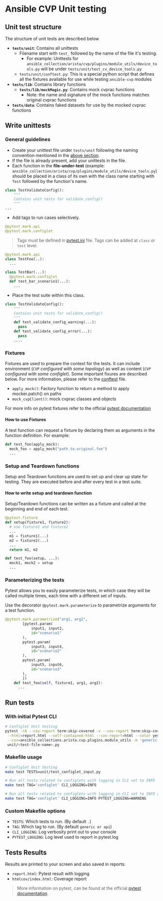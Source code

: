 <!--
  ~ Copyright (c) 2023-2025 Arista Networks, Inc.
  ~ Use of this source code is governed by the Apache License 2.0
  ~ that can be found in the LICENSE file.
  -->

# Ansible CVP Unit testing

## Unit test structure

The structure of unit tests are described below

- **`tests/unit`**: Contains all unittests
  - Filename start with `test_` followed by the name of the file it's testing.
    - For example: Unittests for `ansible_collection/arista/cvp/plugins/module_utils/device_tools.py` will be under `tests/unit/test_cv_device_tools.py`
  - `tests/unit/conftest.py`: This is a special python script that defines all the fixtures available for use while testing `ansible-cvp` modules
- **`tests/lib`**: Contains library functions
  - **`tests/lib/mockMagic.py`**: Contains mock cvprac functions
    - Note: the name and signature of the mock functions matches original cvprac functions
- **`tests/data`**: Contains faked datasets for use by the mocked cvprac functions

## Write unittests

### General guidelines

- Create your unittest file under `tests/unit` following the naming convention mentioned in the [above section](#unit-test-structure).
- If the file is already present, add your unittests in the file.
- Each function in the **file-under-test** (example: `ansible_collection/arista/cvp/plugins/module_utils/device_tools.py`) should be placed in a class of its own with the class name starting with `Test` followed by the function's name.

```python
class TestValidateConfig():
    """
    Contains unit tests for validate_config()
    """
...
```

- Add tags to run cases selectively.

```python
@pytest.mark.api
@pytest.mark.configlet
```

> Tags must be defined in [pytest.ini](./pytest.ini) file.
> Tags can be added at `class` or `test` level.

```python
@pytest.mark.api
class TestFoo(..):
  ...

class TestBar(...):
  @pytest.mark.configlet
  def test_bar_scenario1(...):
    ...
```

- Place the test suite within this class.

```python
class TestValidateConfig():
    """
    Contains unit tests for validate_config()
    """
    def test_validate_config_warning(...):
      pass
    def test_validate_config_error(...):
      pass
    ....
```

### Fixtures

Fixtures are used to prepare the context for the tests. It can include environment (*`CVP` configured with some topology*) as well as content (*`CVP` configured with some configlet*). Some important fixures are described below. For more information, please refer to the [conftest](./unit/conftest.py) file.

- `apply_mock()`: Factory function to return a method to apply mocker.patch() on paths
- `mock_cvpClient()`: mock cvprac classes and objects

For more info on pytest fixtures refer to the official [pytest documentation](https://docs.pytest.org/en/7.1.x/how-to/fixtures.html)

#### How to use Fixtures

A test function can request a fixture by declaring them as arguments in the function definition.
For example:

```python
def test_foo(apply_mock):
  mock_foo = apply_mock("path.to.original.foo")
  ...
```

### Setup and Teardown functions

Setup and Teardown functions are used to set up and clear up state for testing. They are executed before and after every test in a test suite.

#### How to write setup and teardown function

Setup/Teardown functions can be written as a fixture and called at the beginning and end of each test.

```python
@pytest.fixture
def setup(fixture1, fixture2):
  # use fixture1 and fixture2
  ...
  m1 = fixture1(...)
  m2 = fixture2(...)
  ...
  return m1, m2

def test_foo(setup, ...):
  mock1, mock2 = setup
  ...
```

### Parameterizing the tests

Pytest allows you to easily parameterize tests, in which case they will be called multiple times, each time with a different set of inputs.

Use the decorator `@pytest.mark.parameterize` to parametrize arguments for a test function.

```python
@pytest.mark.parametrize("arg1, arg2",
        [pytest.param(
            input1, input2,
            id="scenario1"
        ),
        pytest.param(
            input3, input4,
            id="scenario2"
        ),
        pytest.param(
            input5, input6,
            id="scenario3"
        ),
        ])
    def test_foo(self, fixture1, arg1, arg2):
      ...
```

## Run tests

### With initial Pytest CLI

```bash
# Configlet Unit testing
pytest -rA --cov-report term:skip-covered -v --cov-report term:skip-covered \
 --html=report.html --self-contained-html --cov-report=html --color yes \
 --cov=ansible_collections.arista.cvp.plugins.module_utils -m 'generic or api'\
 unit/<test-file-name>.py
```

### Makefile usage

```bash
# Configlet Unit testing
make test TESTS=unit/test_configlet_input.py

# Run all tests related to configlets with logging in CLI set to INFO
make test TAG='configlet' CLI_LOGGING=INFO

# Run all tests related to configlets with logging in CLI set to INFO and pytest.log set to WARNING
make test TAG='configlet' CLI_LOGGING=INFO PYTEST_LOGGING=WARNING
```

### Custom Makefile options

- `TESTS`: Which tests to run. (By default `.`)
- `TAG`: Which tag to run. (By default `generic or api`)
- `CLI_LOGGING`: Log verbosity print out to your console
- `PYTEST_LOGGING`: Log level used to report in pytest.log

## Tests Results

Results are printed to your screen and also saved in reports:

- `report.html`: Pytest result with logging
- `htmlcov/index.html`: Coverage report

> More information on pytest, can be found at the official [pytest documentation](https://docs.pytest.org/).
